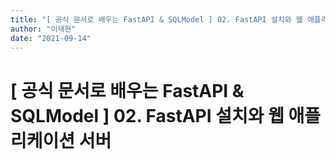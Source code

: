 ```yaml
---
title: "[ 공식 문서로 배우는 FastAPI & SQLModel ] 02. FastAPI 설치와 웹 애플리케이션 서버"
author: "이태현"
date: "2021-09-14"
---
```


# [ 공식 문서로 배우는 FastAPI & SQLModel ] 02. FastAPI 설치와 웹 애플리케이션 서버